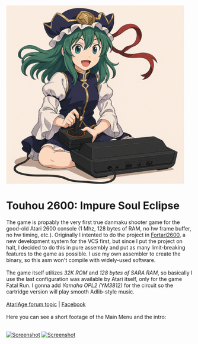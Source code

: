 <img src="https://github.com/MemberA2600/Touhou2600/blob/main/pic.png" alt="Screenshot" width="480"/>

<h1><b>Touhou 2600: Impure Soul Eclipse</b></h1>
The game is propably the very first true danmaku shooter game for the good-old Atari 2600 console (1 Mhz, 128 bytes of RAM, no hw frame buffer, no hw timing, etc.). Originally I intented to do the project in 
<a href="https://github.com/MemberA2600/Fortari2600">Fortari2600</a>, a new development system for the VCS first, but since I put the project on halt, I decided to do this in pure assembly and put as many limit-breaking features to the game
as possible. I use my own assembler to create the binary, so this asm won't compile with widely-used software.<br><br>
The game itself utilizes <i>32K ROM</i> and <i>128 bytes of SARA RAM</i>, so basically I use the last configuration was available by Atari itself, only for the game Fatal Run. I gonna add <i>Yamaha OPL2 (YM3812)</i> for the circuit so the cartridge version will play smooth Adlib-style music.
<br><br>
<a href="https://forums.atariage.com/topic/383115-touhou-2600-impure-soul-eclipse-wip/)">AtariAge forum topic</a> | <a href="https://www.facebook.com/profile.php?id=61578393398270">Facebook</a>
<br><br>
Here you can see a short footage of the Main Menu and the intro:<br><br>

<a href="https://www.youtube.com/watch?v=7aUCR5kEcV4"><img src="https://img.youtube.com/vi/7aUCR5kEcV4/0.jpg" alt="Screenshot" width="480"/></a>
<a href="https://www.youtube.com/watch?v=NP3XXCb_J5I"><img src="https://img.youtube.com/vi/NP3XXCb_J5I/0.jpg" alt="Screenshot" width="480"/></a>

